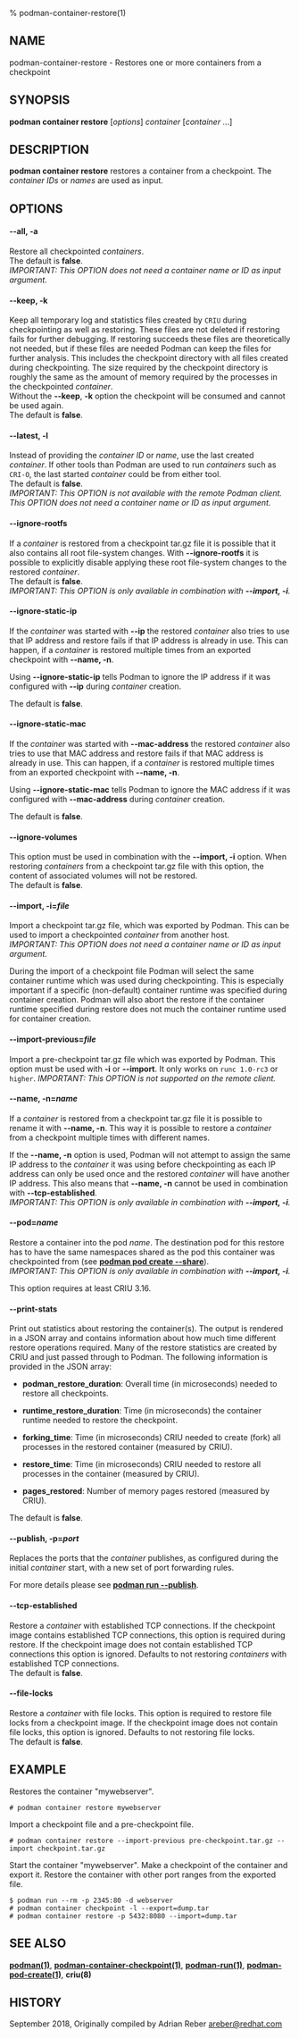 % podman-container-restore(1)

## NAME
podman\-container\-restore - Restores one or more containers from a checkpoint

## SYNOPSIS
**podman container restore** [*options*] *container* [*container* ...]

## DESCRIPTION
**podman container restore** restores a container from a checkpoint. The *container IDs* or *names* are used as input.

## OPTIONS
#### **--all**, **-a**

Restore all checkpointed *containers*.\
The default is **false**.\
*IMPORTANT: This OPTION does not need a container name or ID as input argument.*

#### **--keep**, **-k**

Keep all temporary log and statistics files created by `CRIU` during
checkpointing as well as restoring. These files are not deleted if restoring
fails for further debugging. If restoring succeeds these files are
theoretically not needed, but if these files are needed Podman can keep the
files for further analysis. This includes the checkpoint directory with all
files created during checkpointing. The size required by the checkpoint
directory is roughly the same as the amount of memory required by the
processes in the checkpointed *container*.\
Without the **--keep**, **-k** option the checkpoint will be consumed and cannot be used again.\
The default is **false**.

#### **--latest**, **-l**

Instead of providing the *container ID* or *name*, use the last created *container*. If other tools than Podman are used to run *containers* such as `CRI-O`, the last started *container* could be from either tool.\
The default is **false**.\
*IMPORTANT: This OPTION is not available with the remote Podman client. This OPTION does not need a container name or ID as input argument.*

#### **--ignore-rootfs**

If a *container* is restored from a checkpoint tar.gz file it is possible that it also contains all root file-system changes. With **--ignore-rootfs** it is possible to explicitly disable applying these root file-system changes to the restored *container*.\
The default is **false**.\
*IMPORTANT: This OPTION is only available in combination with __--import, -i__.*

#### **--ignore-static-ip**

If the *container* was started with **--ip** the restored *container* also tries to use that
IP address and restore fails if that IP address is already in use. This can happen, if
a *container* is restored multiple times from an exported checkpoint with **--name, -n**.

Using **--ignore-static-ip** tells Podman to ignore the IP address if it was configured
with **--ip** during *container* creation.

The default is **false**.

#### **--ignore-static-mac**

If the *container* was started with **--mac-address** the restored *container* also
tries to use that MAC address and restore fails if that MAC address is already
in use. This can happen, if a *container* is restored multiple times from an
exported checkpoint with **--name, -n**.

Using **--ignore-static-mac** tells Podman to ignore the MAC address if it was
configured with **--mac-address** during *container* creation.

The default is **false**.

#### **--ignore-volumes**

This option must be used in combination with the **--import, -i** option.
When restoring *containers* from a checkpoint tar.gz file with this option,
the content of associated volumes will not be restored.\
The default is **false**.

#### **--import**, **-i**=*file*

Import a checkpoint tar.gz file, which was exported by Podman. This can be used
to import a checkpointed *container* from another host.\
*IMPORTANT: This OPTION does not need a container name or ID as input argument.*

During the import of a checkpoint file Podman will select the same container runtime
which was used during checkpointing. This is especially important if a specific
(non-default) container runtime was specified during container creation. Podman will
also abort the restore if the container runtime specified during restore does
not much the container runtime used for container creation.

#### **--import-previous**=*file*

Import a pre-checkpoint tar.gz file which was exported by Podman. This option
must be used with **-i** or **--import**. It only works on `runc 1.0-rc3` or `higher`.
*IMPORTANT: This OPTION is not supported on the remote client.*

#### **--name**, **-n**=*name*

If a *container* is restored from a checkpoint tar.gz file it is possible to rename it with **--name, -n**. This way it is possible to restore a *container* from a checkpoint multiple times with different
names.

If the **--name, -n** option is used, Podman will not attempt to assign the same IP
address to the *container* it was using before checkpointing as each IP address can only
be used once and the restored *container* will have another IP address. This also means
that **--name, -n** cannot be used in combination with **--tcp-established**.\
*IMPORTANT: This OPTION is only available in combination with __--import, -i__.*

#### **--pod**=*name*

Restore a container into the pod *name*. The destination pod for this restore
has to have the same namespaces shared as the pod this container was checkpointed
from (see **[podman pod create --share](podman-pod-create.1.md#--share)**).\
*IMPORTANT: This OPTION is only available in combination with __--import, -i__.*

This option requires at least CRIU 3.16.

#### **--print-stats**

Print out statistics about restoring the container(s). The output is
rendered in a JSON array and contains information about how much time different
restore operations required. Many of the restore statistics are created
by CRIU and just passed through to Podman. The following information is provided
in the JSON array:

- **podman_restore_duration**: Overall time (in microseconds) needed to restore
  all checkpoints.

- **runtime_restore_duration**: Time (in microseconds) the container runtime
  needed to restore the checkpoint.

- **forking_time**: Time (in microseconds) CRIU needed to create (fork) all
  processes in the restored container (measured by CRIU).

- **restore_time**: Time (in microseconds) CRIU needed to restore all processes
  in the container (measured by CRIU).

- **pages_restored**: Number of memory pages restored (measured by CRIU).

The default is **false**.

#### **--publish**, **-p**=*port*

Replaces the ports that the *container* publishes, as configured during the
initial *container* start, with a new set of port forwarding rules.

For more details please see **[podman run --publish](podman-run.1.md#--publish)**.

#### **--tcp-established**

Restore a *container* with established TCP connections. If the checkpoint image
contains established TCP connections, this option is required during restore.
If the checkpoint image does not contain established TCP connections this
option is ignored. Defaults to not restoring *containers* with established TCP
connections.\
The default is **false**.

#### **--file-locks**

Restore a *container* with file locks. This option is required to
restore file locks from a checkpoint image. If the checkpoint image
does not contain file locks, this option is ignored. Defaults to not
restoring file locks.\
The default is **false**.

## EXAMPLE
Restores the container "mywebserver".
```
# podman container restore mywebserver
```

Import a checkpoint file and a pre-checkpoint file.
```
# podman container restore --import-previous pre-checkpoint.tar.gz --import checkpoint.tar.gz
```

Start the container "mywebserver". Make a checkpoint of the container and export it. Restore the container with other port ranges from the exported file.
```
$ podman run --rm -p 2345:80 -d webserver
# podman container checkpoint -l --export=dump.tar
# podman container restore -p 5432:8080 --import=dump.tar
```

## SEE ALSO
**[podman(1)](podman.1.md)**, **[podman-container-checkpoint(1)](podman-container-checkpoint.1.md)**, **[podman-run(1)](podman-run.1.md)**, **[podman-pod-create(1)](podman-pod-create.1.md)**, **criu(8)**

## HISTORY
September 2018, Originally compiled by Adrian Reber <areber@redhat.com>
